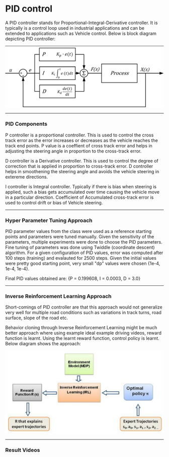 # PID control

[//]: # (Image References) 
[image1]: ./images/PID_Control.png
[image2]: ./images/IRL.png

A PID controller stands for Proportional-Integral-Derivative controller. It is typically is a control loop used in industrial applications and can be extended to applications such as
Vehicle control. Below is block diagram depicting PID controller:

![alt text][image1]

---

### PID Components

P controller is a proportional controller. This is used to control the cross track error as the error increases or decreases as the vehicle reaches the track end points.
P value is a coeffient of cross track error and helps in adjusting the steering angle in proportion to the cross-track error.

D controller is a Derivative controller. This is used to control the degree of correction that is applied in proportion to cross-track error. D controller helps in smoothening
the steering angle and avoids the vehicle steering in extereme directions.

I controller is Integral controller. Typically if there is bias when steering is applied, such a bias gets accumulated over time causing the vehicle move in a particular direction.
Coefficient of Accumulated cross-track error is used to control drift or bias of Vehicle steering.

---

### Hyper Parameter Tuning Approach

PID parameter values from the class were used as a reference starting points and parameters were tuned manually.
Given the sensitivity of the parameters, multiple experiments were done to choose the PID parameters. Fine tuning
of parameters was done using Twiddle (coordinate descent) algorithm. For a given configuration of PID values,
error was computed after 100 steps (training) and evalauted for 2500 steps. Given the initial values were pretty
good starting point, very small "dp" values were chosen {1e-4, 1e-4, 1e-4}.

Final PID values obtained are: {P = 0.199608, I = 0.0003, D = 3.0}

---

### Inverse Reinforcement Learning Approach

Short-comings of PID controller are that this approach would not generalize very well for multiple road conditions such as 
variations in track turns, road surface, slope of the road etc.

Behavior cloning through Inverse Reinforcement Learning might be much better approach where using example ideal example driving videos,
reward function is learnt. Using the learnt reward function, control policy is learnt. Below diagram shows the approach:

![alt text][image2]

---

### Result Videos


